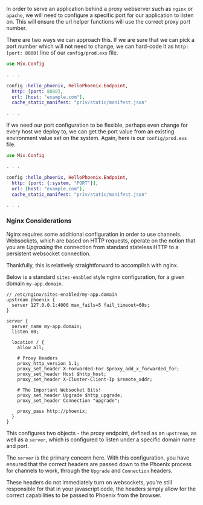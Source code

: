 In order to serve an application behind a proxy webserver such as `nginx` or `apache`, we will need to configure a specific port for our application to listen on. This will ensure the url helper functions will use the correct proxy port number.

There are two ways we can approach this. If we are sure that we can pick a port number which will not need to change, we can hard-code it as `http: [port: 8080]` line of our `config/prod.exs` file.

```elixir
use Mix.Config

. . .

config :hello_phoenix, HelloPhoenix.Endpoint,
  http: [port: 8080],
  url: [host: "example.com"],
  cache_static_manifest: "priv/static/manifest.json"

. . .
```

If we need our port configuration to be flexible, perhaps even change for every host we deploy to, we can get the port value from an existing environment value set on the system. Again, here is our `config/prod.exs` file.

```elixir
use Mix.Config

. . .

config :hello_phoenix, HelloPhoenix.Endpoint,
  http: [port: {:system, "PORT"}],
  url: [host: "example.com"],
  cache_static_manifest: "priv/static/manifest.json"

. . .
```

### Nginx Considerations
Nginx requires some additional configuration in order to use channels. Websockets, which are based on HTTP requests, operate on the notion that you are _Upgrading_ the connection from standard stateless HTTP to a persistent websocket connection.

Thankfully, this is relatively straightforward to accomplish with nginx.

Below is a standard `sites-enabled` style nginx configuration, for a given domain `my-app.domain`.

```
// /etc/nginx/sites-enabled/my-app.domain
upstream phoenix {
  server 127.0.0.1:4000 max_fails=5 fail_timeout=60s;
}

server {
  server_name my-app.domain;
  listen 80;

  location / {
    allow all;

    # Proxy Headers
    proxy_http_version 1.1;
    proxy_set_header X-Forwarded-For $proxy_add_x_forwarded_for;
    proxy_set_header Host $http_host;
    proxy_set_header X-Cluster-Client-Ip $remote_addr;

    # The Important Websocket Bits!
    proxy_set_header Upgrade $http_upgrade;
    proxy_set_header Connection "upgrade";

    proxy_pass http://phoenix;
  }
}

```
This configures two objects - the proxy endpoint, defined as an `upstream`, as well as a `server`, which is configured to listen under a specific domain name and port.

The `server` is the primary concern here. With this configuration, you have ensured that the correct headers are passed down to the Phoenix process for channels to work, through the `Upgrade` and `Connection` headers.

These headers do not immediately turn on websockets, you're still responsible for that in your javascript code, the headers simply allow for the correct capabilities to be passed to Phoenix from the browser.
